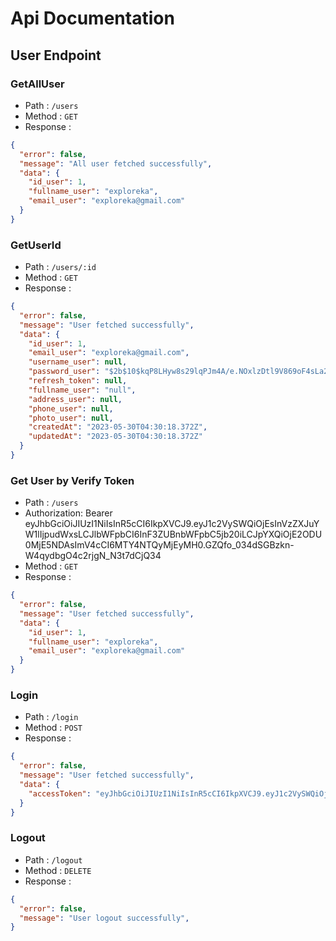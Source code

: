 # Api Documentation

## User Endpoint

### GetAllUser
- Path : `/users`
- Method : `GET`
- Response :

```json
{
  "error": false,
  "message": "All user fetched successfully",
  "data": {
    "id_user": 1,
    "fullname_user": "exploreka",
    "email_user": "exploreka@gmail.com"
  }
}
```

### GetUserId
- Path : `/users/:id`
- Method : `GET`
- Response :

```json
{
  "error": false,
  "message": "User fetched successfully",
  "data": {
    "id_user": 1,
    "email_user": "exploreka@gmail.com",
    "username_user": null,
    "password_user": "$2b$10$kqP8LHyw8s29lqPJm4A/e.NOxlzDtl9V869oF4sLa2gOWz992i.p.",
    "refresh_token": null,
    "fullname_user": "null",
    "address_user": null,
    "phone_user": null,
    "photo_user": null,
    "createdAt": "2023-05-30T04:30:18.372Z",
    "updatedAt": "2023-05-30T04:30:18.372Z"
  }
}
```

### Get User by Verify Token
- Path : `/users`
- Authorization: Bearer eyJhbGciOiJIUzI1NiIsInR5cCI6IkpXVCJ9.eyJ1c2VySWQiOjEsInVzZXJuYW1lIjpudWxsLCJlbWFpbCI6InF3ZUBnbWFpbC5jb20iLCJpYXQiOjE2ODU0MjE5NDAsImV4cCI6MTY4NTQyMjEyMH0.GZQfo_034dSGBzkn-W4qydbgO4c2rjgN_N3t7dCjQ34
- Method : `GET`
- Response :

```json
{
  "error": false,
  "message": "User fetched successfully",
  "data": {
    "id_user": 1,
    "fullname_user": "exploreka",
    "email_user": "exploreka@gmail.com"
  }
}
```

### Login
- Path : `/login`
- Method : `POST`
- Response :

```json
{
  "error": false,
  "message": "User fetched successfully",
  "data": {
    "accessToken": "eyJhbGciOiJIUzI1NiIsInR5cCI6IkpXVCJ9.eyJ1c2VySWQiOjEsInVzZXJuYW1lIjpudWxsLCJlbWFpbCI6InF3ZUBnbWFpbC5jb20iLCJpYXQiOjE2ODU0MjE5NDAsImV4cCI6MTY4NTQyMjEyMH0.GZQfo_034dSGBzkn-W4qydbgO4c2rjgN_N3t7dCjQ34"
  }
}
```

### Logout
- Path : `/logout`
- Method : `DELETE`
- Response :

```json
{
  "error": false,
  "message": "User logout successfully",
}
```
